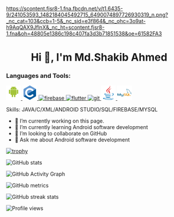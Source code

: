 
https://scontent.fjsr8-1.fna.fbcdn.net/v/t1.6435-9/241053593_1482184045492715_6490074897726930319_n.png?_nc_cat=103&ccb=1-5&_nc_sid=e3f864&_nc_ohc=3o9at-h9AqQAX9JflnX&_nc_ht=scontent.fjsr8-1.fna&oh=48805e1386c198c407fa3d3b71851538&oe=61582FA3

<h1 align="center">Hi 👋, I'm Md.Shakib Ahmed</h1>

<h3 align="left">Languages and Tools:</h3>
<p align="left"> <a href="https://developer.android.com" target="_blank"> <img src="https://raw.githubusercontent.com/devicons/devicon/master/icons/android/android-original-wordmark.svg" alt="android" width="40" height="40"/> </a> <a href="https://www.cprogramming.com/" target="_blank"> <img src="https://raw.githubusercontent.com/devicons/devicon/master/icons/c/c-original.svg" alt="c" width="40" height="40"/> </a> <a href="https://firebase.google.com/" target="_blank"> <img src="https://www.vectorlogo.zone/logos/firebase/firebase-icon.svg" alt="firebase" width="40" height="40"/> </a> <a href="https://flutter.dev" target="_blank"> <img src="https://www.vectorlogo.zone/logos/flutterio/flutterio-icon.svg" alt="flutter" width="40" height="40"/> </a> <a href="https://git-scm.com/" target="_blank"> <img src="https://www.vectorlogo.zone/logos/git-scm/git-scm-icon.svg" alt="git" width="40" height="40"/> </a> <a href="https://www.java.com" target="_blank"> <img src="https://raw.githubusercontent.com/devicons/devicon/master/icons/java/java-original.svg" alt="java" width="40" height="40"/> </a> <a href="https://www.mysql.com/" target="_blank"> <img src="https://raw.githubusercontent.com/devicons/devicon/master/icons/mysql/mysql-original-wordmark.svg" alt="mysql" width="40" height="40"/> </a> </p>
Skills: JAVA/C/XML/ANDROID STUDIO/SQL/FIREBASE/MYSQL

- 🔭 I’m currently working on this page. 
- 🌱 I’m currently learning Android software development 
- 👯 I’m looking to collaborate on GitHub 
- 💬 Ask me about Android software development 

[![trophy](https://github-profile-trophy.vercel.app/?username=Shakib-Sk)](https://github.com/ryo-ma/github-profile-trophy)


![GitHub stats](https://github-readme-stats.vercel.app/api?username=Shakib-Sk&show_icons=true)  

![GitHub Activity Graph](https://activity-graph.herokuapp.com/graph?username=Shakib-Sk)  

![GitHub metrics](https://metrics.lecoq.io/Shakib-Sk)  

![GitHub streak stats](https://github-readme-streak-stats.herokuapp.com/?user=Shakib-Sk)  

![Profile views](https://gpvc.arturio.dev/Shakib-Sk)  
